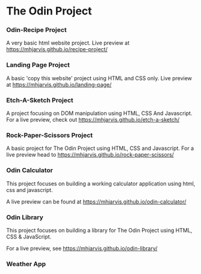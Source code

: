 # The Odin Project
   
### Odin-Recipe Project
A very basic html website project. Live preview at https://mhjarvis.github.io/recipe-project/

### Landing Page Project
A basic 'copy this website' project using HTML and CSS only. Live preview at https://mhjarvis.github.io/landing-page/

### Etch-A-Sketch Project

A project focusing on DOM manipulation using HTML, CSS And Javascript. For a live preview, check out https://mhjarvis.github.io/etch-a-sketch/

### Rock-Paper-Scissors Project
A basic project for The Odin Project using HTML, CSS and Javascript. For a live preview head to https://mhjarvis.github.io/rock-paper-scissors/

### Odin Calculator
This project focuses on building a working calculator application using html, css and javascript.

A live preview can be found at https://mhjarvis.github.io/odin-calculator/

### Odin Library
This project focuses on building a library for The Odin Project using HTML, CSS & JavaScript.

For a live preview, see https://mhjarvis.github.io/odin-library/

### Weather App
